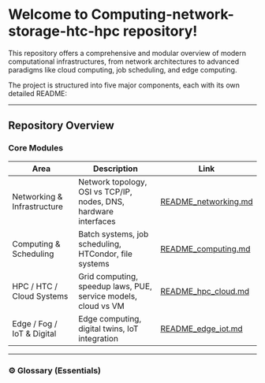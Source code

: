 # Welcome to Computing-network-storage-htc-hpc repository!

This repository offers a comprehensive and modular overview of modern computational infrastructures, from network architectures to advanced paradigms like cloud computing, job scheduling, and edge computing.

The project is structured into five major components, each with its own detailed README:

---

## Repository Overview

### Core Modules

| Area                        | Description                                                      | Link                                            |
| --------------------------- | ---------------------------------------------------------------- | ----------------------------------------------- |
| Networking & Infrastructure | Network topology, OSI vs TCP/IP, nodes, DNS, hardware interfaces | [README\_networking.md](./README_networking.md) |
| Computing & Scheduling      | Batch systems, job scheduling, HTCondor, file systems            | [README\_computing.md](./README_computing.md)   |
| HPC / HTC / Cloud Systems   | Grid computing, speedup laws, PUE, service models, cloud vs VM   | [README\_hpc\_cloud.md](./README_hpc_cloud.md)  |
| Edge / Fog / IoT & Digital  | Edge computing, digital twins, IoT integration                   | [README\_edge\_iot.md](./README_edge_iot.md)    |

---

### ⚙ Glossary (Essentials)




